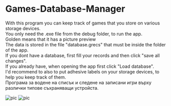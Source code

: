 # Games-Database-Manager

With this program you can keep track of games that you store on various storage devices.  
You only need the .exe file from the debug folder, to run the app.   
Golden means that it has a picture preview    
The data is stored in the file "database.grecs" that must be inside the folder of the app.     
If you dont have a database, first fill your records and then click "save all changes".      
If you already have, when opening the app first click "Load database".    
I'd recommend to also to put adhesive labels on your storage devices, to help you keep track of them.  
Програма за водене на списък и следене на записани игри върху различки типове съхраняващи устройста.  

![pic](https://i.ibb.co/pr91SRx/ga.png)
![pic](https://i.ibb.co/PFvpSNz/daa.png)
